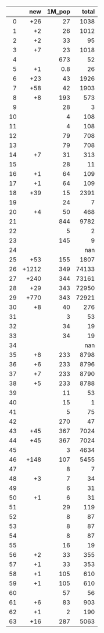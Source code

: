 |    |   new |   1M_pop |   total |
|---:|------:|---------:|--------:|
|  0 |   +26 |     27   |    1038 |
|  1 |    +2 |     26   |    1012 |
|  2 |    +2 |     33   |      95 |
|  3 |    +7 |     23   |    1018 |
|  4 |       |    673   |      52 |
|  5 |    +1 |      0.8 |      26 |
|  6 |   +23 |     43   |    1926 |
|  7 |   +58 |     42   |    1903 |
|  8 |    +8 |    193   |     573 |
|  9 |       |     28   |       3 |
| 10 |       |      4   |     108 |
| 11 |       |      4   |     108 |
| 12 |       |     79   |     708 |
| 13 |       |     79   |     708 |
| 14 |    +7 |     31   |     313 |
| 15 |       |     28   |      11 |
| 16 |    +1 |     64   |     109 |
| 17 |    +1 |     64   |     109 |
| 18 |   +39 |     15   |    2391 |
| 19 |       |     24   |       7 |
| 20 |    +4 |     50   |     468 |
| 21 |       |    844   |    9782 |
| 22 |       |      5   |       2 |
| 23 |       |    145   |       9 |
| 24 |       |          |     nan |
| 25 |   +53 |    155   |    1807 |
| 26 | +1212 |    349   |   74133 |
| 27 |  +240 |    344   |   73161 |
| 28 |   +29 |    343   |   72950 |
| 29 |  +770 |    343   |   72921 |
| 30 |    +8 |     40   |     276 |
| 31 |       |      3   |      53 |
| 32 |       |     34   |      19 |
| 33 |       |     34   |      19 |
| 34 |       |          |     nan |
| 35 |    +8 |    233   |    8798 |
| 36 |    +6 |    233   |    8796 |
| 37 |    +7 |    233   |    8790 |
| 38 |    +5 |    233   |    8788 |
| 39 |       |     11   |      53 |
| 40 |       |     15   |       1 |
| 41 |       |      5   |      75 |
| 42 |       |    270   |      47 |
| 43 |   +45 |    367   |    7024 |
| 44 |   +45 |    367   |    7024 |
| 45 |       |      3   |    4634 |
| 46 |  +148 |    107   |    5455 |
| 47 |       |      8   |       7 |
| 48 |    +3 |      7   |      34 |
| 49 |       |      6   |      31 |
| 50 |    +1 |      6   |      31 |
| 51 |       |     29   |     119 |
| 52 |       |      8   |      87 |
| 53 |       |      8   |      87 |
| 54 |       |      8   |      87 |
| 55 |       |     16   |      19 |
| 56 |    +2 |     33   |     355 |
| 57 |    +1 |     33   |     353 |
| 58 |    +1 |    105   |     610 |
| 59 |    +1 |    105   |     610 |
| 60 |       |     57   |      56 |
| 61 |    +6 |     83   |     903 |
| 62 |    +1 |      2   |     190 |
| 63 |   +16 |    287   |    5063 |